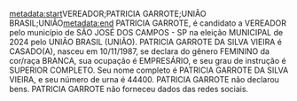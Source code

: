 <metadata:start>VEREADOR;PATRICIA GARROTE;UNIÃO BRASIL;UNIÃO<metadata:end>
PATRICIA GARROTE, é candidato a VEREADOR pelo município de SÃO JOSÉ DOS CAMPOS - SP na eleição MUNICIPAL de 2024 pelo UNIÃO BRASIL (UNIÃO). PATRICIA GARROTE DA SILVA VIEIRA é CASADO(A), nasceu em 10/11/1987, se declara do gênero FEMININO da cor/raça BRANCA, sua ocupação é EMPRESÁRIO, e seu grau de instrução é SUPERIOR COMPLETO. Seu nome completo é PATRICIA GARROTE DA SILVA VIEIRA, e seu número de urna é 44400.
PATRICIA GARROTE não declarou bens.
PATRICIA GARROTE não forneceu dados das redes sociais.